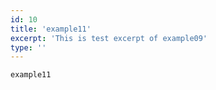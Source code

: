 ```yaml
---
id: 10
title: 'example11'
excerpt: 'This is test excerpt of example09'
type: ''
---
```


```
example11
```